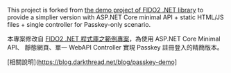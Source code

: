 This project is forked from [the demo project of FIDO2 .NET library](https://github.com/passwordless-lib/fido2-net-lib/tree/master/Demo) to provide
a simplier version with ASP.NET Core minimal API + static HTML/JS files + single controller for Passkey-only scenario.

本專案修改自 [FIDO2 .NET 程式庫之範例專案](https://github.com/passwordless-lib/fido2-net-lib/tree/master/Demo)，為使用 ASP.NET Core Minimal API、
靜態網頁、單一 WebAPI Controller 實現 Passkey 註冊登入的精簡版本。

[相關說明](https://blog.darkthread.net/blog/passkey-demo]

